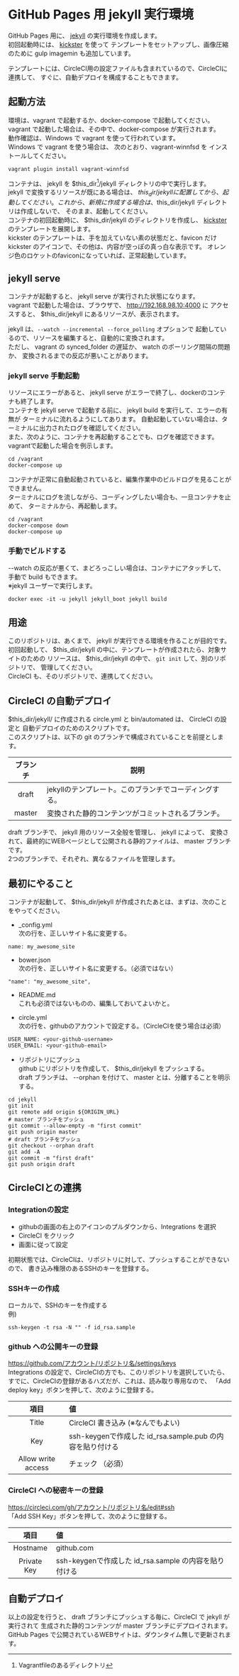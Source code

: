 GitHub Pages 用 jekyll 実行環境
===============================

GitHub Pages 用に、 [jekyll](http://jekyllrb.com/) の実行環境を作成します。  
初回起動時には、 [kickster](http://kickster.nielsenramon.com/) を使って
テンプレートをセットアップし、画像圧縮のために gulp imagemin も追加しています。  

テンプレートには、CircleCI用の設定ファイルも含まれているので、CircleCIに連携して、
すぐに、自動デプロイを構成することもできます。  

## 起動方法
環境は、vagrant で起動するか、docker-compose で起動してください。  
vagrant で起動した場合は、その中で、docker-compose が実行されます。  
動作確認は、Windows で vagrant を使って行われています。  
Windows で vagrant を使う場合は、 次のとおり、vagrant-winnfsd を
インストールしてください。  
```
vagrant plugin install vagrant-winnfsd
```
コンテナは、 jekyll を  $this_dir[^this_dir]/jekyll  ディレクトリの中で実行します。  
jekyll で変換するリソースが既にある場合は、 $this_dir/jekyll  に配置してから、
起動してください。  
これから、新規に作成する場合は、$this_dir/jekyll  ディレクトリは作成しないで、
そのまま、起動してください。  
コンテナの初回起動時に、 $this_dir/jekyll のディレクトリを作成し、
[kickster](http://kickster.nielsenramon.com/) のテンプレートを展開します。  
kickster のテンプレートは、手を加えていない素の状態だと、favicon だけ
 kickster のアイコンで、その他は、内容が空っぽの真っ白な表示です。
オレンジ色のロケットのfaviconになっていれば、正常起動しています。  

[^this_dir]: Vagrantfileのあるディレクトリ

## jekyll serve
コンテナが起動すると、 jekyll serve が実行された状態になります。  
vagrant で起動した場合は、ブラウザで、 http://192.168.98.10:4000 に
アクセスすると、 $this_dir/jekyll にあるリソースが、表示されます。   

jekyll は、```--watch --incremental --force_polling``` オプションで
起動しているので、リソースを編集すると、自動的に変換されます。  
ただし、 vagrant の synced_folder の遅延か、 watch のポーリング間隔の問題か、
変換されるまでの反応が悪いことがあります。

### jekyll serve 手動起動
リソースにエラーがあると、 jekyll serve がエラーで終了し、dockerのコンテナも終了します。  
コンテナを jekyll serve で起動する前に、 jekyll build を実行して、エラーの有無が
ターミナルに流れるようにしてあります。
自動起動していない場合は、ターミナルに出力されたログを確認してください。  
また、次のように、コンテナを再起動することでも、ログを確認できます。  
vagrantで起動した場合を例示します。  
```
cd /vagrant
docker-compose up
```
コンテナが正常に自動起動されていると、編集作業中のビルドログを見ることができません。  
ターミナルにログを流しながら、コーディングしたい場合も、一旦コンテナを止めて、
ターミナルから、再起動します。  
```
cd /vagrant
docker-compose down
docker-compose up
```

### 手動でビルドする
--watch の反応が悪くて、まどろっこしい場合は、コンテナにアタッチして、
手動で build もできます。  
※jekyll ユーザーで実行します。  
```
docker exec -it -u jekyll jekyll_boot jekyll build
```

## 用途
このリポジトリは、あくまで、 jekyll が実行できる環境を作ることが目的です。  
初回起動して、 $this_dir/jekyll  の中に、テンプレートが作成されたら、対象サイトのための
リソースは、 $this_dir/jekyll の中で、 ```git init``` して、別のリポジトリで、
管理してください。  
CircleCI も、そのリポジトリで、連携してください。

## CircleCI の自動デプロイ
$this_dir/jekyll/ に作成される circle.yml と bin/automated は、 CircleCI の設定と
自動デプロイのためのスクリプトです。  
このスクリプトは、以下の git のブランチで構成されていることを前提とします。  

| ブランチ | 説明 |
|:-------:|------|
| draft   | jekyllのテンプレート。このブランチでコーディングする。 |
| master  | 変換された静的コンテンツがコミットされるブランチ。|

draft ブランチで、 jekyll 用のリソース全般を管理し、 jekyll によって、
変換されて、最終的にWEBページとして公開される静的ファイルは、 master ブランチです。  
2つのブランチで、それぞれ、異なるファイルを管理します。

## 最初にやること
コンテナが起動して、 $this_dir/jekyll が作成されたあとは、まずは、次のことをやってください。  

* _config.yml  
次の行を、正しいサイト名に変更する。  
```
name: my_awesome_site
```

* bower.json  
次の行を、正しいサイト名に変更する。（必須ではない）  
```
"name": "my_awesome_site",
```

* README.md  
これも必須ではないものの、編集しておいてよいかと。

* circle.yml  
次の行を、githubのアカウントで設定する。（CircleCIを使う場合は必須）  
```
USER_NAME: <your-github-username>
USER_EMAIL: <your-github-email>
```

* リポジトリにプッシュ  
github にリポジトリを作成して、 $this_dir/jekyll をプッシュする。  
draft ブランチは、 --orphan を付けて、 master とは、分離することを明示する。  
```
cd jekyll
git init
git remote add origin ${ORIGIN_URL}
# master ブランチをプッシュ
git commit --allow-empty -m "first commit"
git push origin master
# draft ブランチをプッシュ
git checkout --orphan draft
git add -A
git commit -m "first draft"
git push origin draft
```

## CircleCIとの連携

### Integrationの設定  
* githubの画面の右上のアイコンのプルダウンから、Integrations を選択  
* CircleCI をクリック  
* 画面に従って設定

初期状態では、CircleCIは、リポジトリに対して、プッシュすることができないので、
書き込み権限のあるSSHのキーを登録する。  

### SSHキーの作成  
ローカルで、SSHのキーを作成する  
例)
```
ssh-keygen -t rsa -N "" -f id_rsa.sample
```

### github への公開キーの登録  
https://github.com/アカウント/リポジトリ名/settings/keys  
Integrations の設定で、CircleCIの方でも、このリポジトリを選択していたら、
すでに、CircleCIの登録があるハズだが、これは、読み取り専用なので、
「Add deploy key」ボタンを押して、次のように登録する。  

| 項目 |値|
|:-----:|:-----|
|Title|CircleCI 書き込み  (※なんでもよい) |
|Key  |ssh-keygenで作成した id_rsa.sample.pub の内容を貼り付ける|
|Allow write access| チェック （必須） |
   
### CircleCI への秘密キーの登録
https://circleci.com/gh/アカウント/リポジトリ名/edit#ssh  
「Add SSH Key」ボタンを押して、次のように登録する。 

| 項目 |値|
|:-----:|:-----|
|Hostname|github.com|
|Private Key|ssh-keygenで作成した id_rsa.sample の内容を貼り付ける|

## 自動デプロイ
以上の設定を行うと、 draft ブランチにプッシュする毎に、CircleCI で jekyll が実行されて
生成された静的コンテンツが master ブランチにデプロイされます。  
GitHub Pages で公開されているWEBサイトは、ダウンタイム無しで更新されます。  


